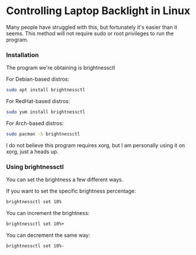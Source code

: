 # Controlling Laptop Backlight in Linux
Many people have struggled with this, but fortunately it's easier than it seems. This method will not require sudo or root privileges to run the program.

### Installation
The program we're obtaining is brightnessctl

For Debian-based distros:
```bash
sudo apt install brightnessctl
```

For RedHat-based distros:
```bash
sudo yum install brightnessctl
```

For Arch-based distros:
```bash
sudo pacman -S brightnessctl
```

I do not believe this program requires xorg, but I am personally using it on xorg, just a heads up.


### Using brightnessctl
You can set the brightness a few different ways.

If you want to set the specific brightness percentage:
```bash
brightnessctl set 10%
```

You can increment the brightness:
```bash
brightnessctl set 10%+
```

You can decrement the same way:
```bash
brightnessctl set 10%-
```
